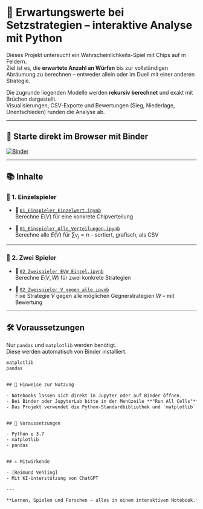 # 🎲 Erwartungswerte bei Setzstrategien – interaktive Analyse mit Python

Dieses Projekt untersucht ein Wahrscheinlichkeits-Spiel mit Chips auf m Feldern.  
Ziel ist es, die **erwartete Anzahl an Würfen** bis zur vollständigen Abräumung zu berechnen – entweder allein oder im Duell mit einer anderen Strategie.

Die zugrunde liegenden Modelle werden **rekursiv berechnet** und exakt mit Brüchen dargestellt.  
Visualisierungen, CSV-Exporte und Bewertungen (Sieg, Niederlage, Unentschieden) runden die Analyse ab.

---

## 🚀 Starte direkt im Browser mit Binder

[![Binder](https://mybinder.org/badge_logo.svg)](https://mybinder.org/v2/gh/RVeh/EX_Setzstrategien/main?filepath=00_Start.ipynb)

---

## 📚 Inhalte

### 🔹 1. Einzelspieler

- 📌 [`01_Einspieler_Einzelwert.ipynb`](01_Einspieler_Einzelwert.ipynb)  
  Berechne $E(V)$ für eine konkrete Chipverteilung

- 📌 [`01_Einspieler_Alle_Verteilungen.ipynb`](01_Einspieler_Alle_Verteilungen.ipynb)  
  Berechne alle $E(V)$ für $\sum v_j = n$ – sortiert, grafisch, als CSV

---

### 🔹 2. Zwei Spieler

- 📌 [`02_Zweispieler_EVW_Einzel.ipynb`](02_Zweispieler_EVW_Einzel.ipynb)  
  Berechne $E(V, W)$ für zwei konkrete Strategien

- 📌 [`02_Zweispieler_V_gegen_alle.ipynb`](02_Zweispieler_V_gegen_alle.ipynb)  
  Fixe Strategie $V$ gegen alle möglichen Gegnerstrategien $W$ – mit Bewertung

---

## 🛠 Voraussetzungen

Nur `pandas` und `matplotlib` werden benötigt.  
Diese werden automatisch von Binder installiert.

```txt
matplotlib
pandas


## 🧪 Hinweise zur Nutzung

- Notebooks lassen sich direkt in Jupyter oder auf Binder öffnen.
- Bei Binder oder JupyterLab bitte in der Menüzeile **"Run All Cells"** auswählen, um alle Ausgaben zu erzeugen.
- Das Projekt verwendet die Python-Standardbibliothek und `matplotlib` für Visualisierungen.


## 🧮 Voraussetzungen

- Python ≥ 3.7
- matplotlib
- pandas


## ✍️ Mitwirkende

- [Reimund Vehling]
- Mit KI-Unterstützung von ChatGPT

---

**Lernen, Spielen und Forschen – alles in einem interaktiven Notebook.**

